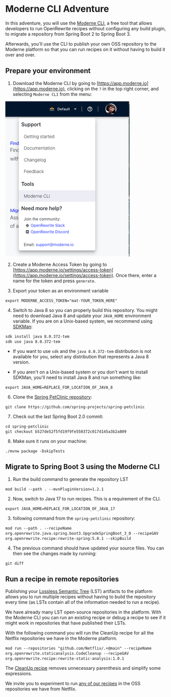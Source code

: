 # Moderne CLI Adventure

In this adventure, you will use the [Moderne
CLI](https://docs.moderne.io/moderne-cli/cli-intro), a free tool that allows
developers to run OpenRewrite recipes without configuring any build plugin, to
migrate a repository from Spring Boot 2 to Spring Boot 3.

Afterwards, you'll use the CLI to publish your own OSS repository to the Moderne
platform so that you can run recipes on it without having to build it over and
over.

## Prepare your environment

1. Download the Moderne CLI by going to
   [https://app.moderne.io](https://app.moderne.io), clicking on the `?`
   in the top right corner, and selecting `Moderne CLI` from the menu:

![context menu](assets/cli-download.png)

2. Create a Moderne Access Token by going to
   [https://app.moderne.io/settings/access-token](https://app.moderne.io/settings/access-token).
   Once there, enter a name for the token and press `generate`.

3. Export your token as an environment variable

```shell
export MODERNE_ACCESS_TOKEN="mat-YOUR_TOKEN_HERE"
```

4. Switch to Java 8 so you can properly build this repository. You might need to
download Java 8 and update your `JAVA_HOME` environment variable. If you are
on a Unix-based system, we recommend using [SDKMan](https://sdkman.io/):

```shell
sdk install java 8.0.372-tem
sdk use java 8.0.372-tem
```
  * If you want to use `sdk` and the `java 8.0.372-tem` distribution 
    is not available for you, select any distribution that represents a Java 8 version.
    
  * If you aren't on a Unix-based system or you don't want to install SDKMan,
    you'll need to install Java 8 and run something like:

```shell
export JAVA_HOME=REPLACE_FOR_LOCATION_OF_JAVA_8
```

6. Clone the [Spring PetClinic
   repository](https://github.com/spring-projects/spring-petclinic):

```shell
git clone https://github.com/spring-projects/spring-petclinic
```

7. Check out the last Spring Boot 2.0 commit:

```shell
cd spring-petclinic
git checkout b527de52f5fd19f9fe550372c017d145a3b2a809
```


8. Make sure it runs on your machine:

```shell
./mvnw package -DskipTests
``` 

## Migrate to Spring Boot 3 using the Moderne CLI

1. Run the build command to generate the repository LST

```shell
mod build --path . --mvnPluginVersion=1.2.1
```

2. Now, switch to Java 17 to run recipes. This is a requirement of the CLI.

```shell
export JAVA_HOME=REPLACE_FOR_LOCATION_OF_JAVA_17
```
 
3. following command from the `spring-petclinic` repository:

```shell
mod run --path . --recipeName org.openrewrite.java.spring.boot3.UpgradeSpringBoot_3_0 --recipeGAV org.openrewrite.recipe:rewrite-spring:5.0.1 --skipBuild
```

4. The previous command should have updated your source files. You can then see the changes made by running:

```shell
git diff
```

## Run a recipe in remote repositories

Publishing your [Lossless Semantic
Tree](https://docs.moderne.io/concepts/lossless-semantic-trees) (LST) artifacts
to the platform allows you to run multiple recipes without having to build the
repository every time (as LSTs contain all of the information needed to run a
recipe).

We have already many LST open-source repositories in the platform. With the
Moderne CLI you can run an existing recipe or debug a recipe to see if it
might work in repositories that have published their LSTs.

With the following command you will run the CleanUp recipe for all the Netflix 
repositories we have in the Moderne platform. 

```shell
mod run --repositories "github.com/Netflix/.+@main" --recipeName org.openrewrite.staticanalysis.CodeCleanup --recipeGAV org.openrewrite.recipe:rewrite-static-analysis:1.0.1
```

The [CleanUp recipe](https://app.moderne.io/recipes/org.openrewrite.staticanalysis.CodeCleanup?) 
removes unnecessary parenthesis and simplify some expressions.

We invite you to experiment to run [any of our recipes](https://app.moderne.io/marketplace) 
in the OSS repositories we have from Netflix.  
